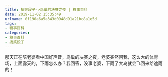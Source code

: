 ```yaml
---
title: 搞笑段子->鸟巢的决赛之夜 | 糗事百科
date: 2019-11-02 15:35:49
urlname: 0f190a6a5a343d0948d91a21bc8a1e5d
tags: 
- 糗事百科
categories:
- 糗事百科
- 搞笑段子
---
```

那天正在陪老婆看中国好声音，鸟巢的决赛之夜，老婆突然问我，这么大的体育场，上面露天的，下雨怎么办？我回答，没事老婆，下雨了大鸟就会飞回来给遮雨的！



